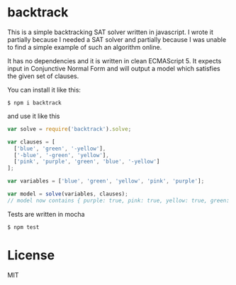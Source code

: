 # backtrack

This is a simple backtracking SAT solver written in javascript.  I wrote it
partially because I needed a SAT solver and partially because I was unable to
find a simple example of such an algorithm online.

It has no dependencies and it is written in clean ECMAScript 5.  It expects
input in Conjunctive Normal Form and will output a model which satisfies the
given set of clauses.

You can install it like this:

```shell
$ npm i backtrack
```

and use it like this

```javascript
var solve = require('backtrack').solve;

var clauses = [
  ['blue', 'green', '-yellow'],
  ['-blue', '-green', 'yellow'],
  ['pink', 'purple', 'green', 'blue', '-yellow']
];

var variables = ['blue', 'green', 'yellow', 'pink', 'purple'];

var model = solve(variables, clauses);
// model now contains { purple: true, pink: true, yellow: true, green: true }
```

Tests are written in mocha

```shell
$ npm test
```

# License
MIT
